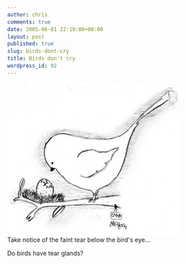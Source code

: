 ```yaml
---
author: chris
comments: true
date: 2005-06-01 22:19:00+00:00
layout: post
published: true
slug: birds-dont-cry
title: Birds don't cry
wordpress_id: 92
---
```


[![](/static/img/document_048.jpg)](/static/img/document_048.jpg)  
Take notice of the faint tear below the bird's eye...  
  
Do birds have tear glands?
